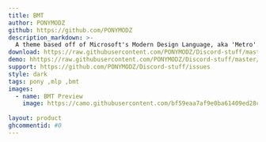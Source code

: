 ```yaml
---
title: BMT
author: PONYMODZ
github: https://github.com/PONYMODZ
description_markdown: >-
  A theme based off of Microsoft's Modern Design Language, aka 'Metro'.
download: https://raw.githubusercontent.com/PONYMODZ/Discord-stuff/master/themes/bmt/BMT.theme.css
demo: hhttps://raw.githubusercontent.com/PONYMODZ/Discord-stuff/master/themes/bmt/BMT.theme.css
support: https://github.com/PONYMODZ/Discord-stuff/issues
style: dark
tags: pony ,mlp ,bmt
images:
  - name: BMT Preview
    image: https://camo.githubusercontent.com/bf59eaa7af9e0ba61409ed28c46a18794a1a0125/68747470733a2f2f692e696d6775722e636f6d2f69697743714c4f2e706e67
    
layout: product
ghcommentid: #0
---
```

